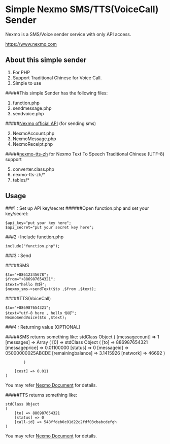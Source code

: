 Simple Nexmo SMS/TTS(VoiceCall) Sender
==

Nexmo is a SMS/Voice sender service with only API access.

<https://www.nexmo.com>



About this simple sender
--

1. For PHP
2. Support Traditional Chinese for Voice Call.
3. Simple to use



#####This simple Sender has the following files:

1. function.php
2. sendmessage.php
3. sendvoice.php

#####[Nexmo official API](https://docs.nexmo.com/index.php/pre-built-libraries) (for sending sms)

2. NexmoAccount.php
3. NexmoMessage.php
4. NexmoReceipt.php

#####[nexmo-tts-zh](https://github.com/jeremy5189/nexmo-tts-zh) for Nexmo Text To Speech Traditional Chinese (UTF-8) support

5. converter.class.php
6. nexmo-tts-zh/*
7. tables/*


Usage
--

###1 : Set up API key/secret
######Open function.php and set your key/secret:


	$api_key="put your key here";
	$api_secret="put your secret key here";


###2 : Include function.php

	include("function.php");


###3 : Send

#####SMS

	$to="+88612345678";
	$from="+886987654321";
	$text="hello 你好";
	$nexmo_sms->sendText($to ,$from ,$text);


#####TTS(VoiceCall)


	$to="+886987654321";
	$text="utf-8 here , hello 你好";
	NexmoSendVoice($to ,$text);

###4 : Returning value (OPTIONAL)

#####SMS returns something like:
	stdClass Object
	(
	   	[messagecount] => 1
	    [messages] => Array
	        (
	            [0] => stdClass Object
	                (
	                    [to] => 886987654321
	                    [messageprice] => 0.01100000
	                    [status] => 0
	                    [messageid] => 05000000025ABCDE
	                    [remainingbalance] => 3.1415926
	                    [network] => 46692
	                )

	        )
	
    	[cost] => 0.011
	)

You may refer [Nexmo Document](https://docs.nexmo.com/index.php/messaging-sms-api/send-message) for details.

#####TTS returns something like:

	stdClass Object
	(
	    [to] => 886987654321
	    [status] => 0
	    [call-id] => 548ffdeb0c01d22c2fdf03cbabcdefgh
	)
	

You may refer [Nexmo Document](https://docs.nexmo.com/index.php/voice-api/text-to-speech) for details.
